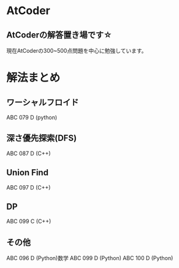 # AtCoder
## AtCoderの解答置き場です☆
 現在AtCoderの300~500点問題を中心に勉強しています。
# 解法まとめ
## ワーシャルフロイド
ABC 079 D (python)
## 深さ優先探索(DFS)
ABC 087 D (C++)
## Union Find
ABC 097 D (C++)
## DP
ABC 099 C (C++)
## その他
ABC 096 D (Python)数学
ABC 099 D (Python)
ABC 100 D (Python)
